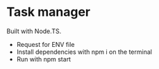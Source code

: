 # Task manager
Built with Node.TS.
 - Request for ENV file
 - Install dependencies with npm i on the terminal
 - Run with npm start

